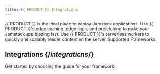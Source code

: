 ```yaml
---
title: {{ PRODUCT }} Integrations
---
```


{{ PRODUCT }} is the ideal place to deploy Jamstack applications. Use {{ PRODUCT }}'s edge caching, edge logic, and prefetching to make your Jamstack app blazing fast. Use {{ PRODUCT }}'s serverless workers to quickly and scalably render content on the server.
Supported Frameworks

## Integrations {/*integrations*/}

Get started by choosing the guide for your framework:

<Frameworks/>
